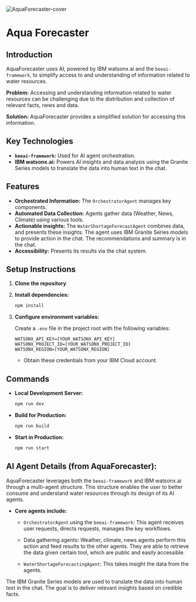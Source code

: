
![AquaForecaster-cover](https://github.com/user-attachments/assets/417b2022-2f27-48b1-9f44-469178bd0adc)
# Aqua Forecaster

## Introduction

AquaForecaster uses AI, powered by IBM watsonx.ai and the `beeai-framework`, to simplify access to and understanding of information related to water resources.

**Problem:** Accessing and understanding information related to water resources can be challenging due to the distribution and collection of relevant facts, news and data.

**Solution:** AquaForecaster provides a simplified solution for accessing this information.

## Key Technologies

*   **`beeai-framework`:** Used for AI agent orchestration.
*   **IBM watsonx.ai:** Powers AI insights and data analysis using the Granite Series models to translate the data into human text in the chat.

## Features

*   **Orchestrated Information:** The `OrchestratorAgent` manages key components.
*   **Automated Data Collection:** Agents gather data (Weather, News, Climate) using various tools.
*   **Actionable insights:** The `WaterShortageForecastAgent` combines data, and presents these insights. The agent uses IBM Granite Series models to provide action in the chat. The recommendations and summary is in the chat.
*   **Accessibility:** Presents its results via the chat system.

## Setup Instructions

1.  **Clone the repository**

2.  **Install dependencies:**

    ```bash
    npm install
    ```

3.  **Configure environment variables:**

    Create a `.env` file in the project root with the following variables:

    ```
    WATSONX_API_KEY=[YOUR_WATSONX_API_KEY]
    WATSONX_PROJECT_ID=[YOUR_WATSONX_PROJECT_ID]
    WATSONX_REGION=[YOUR_WATSONX_REGION]
    ```

    *   Obtain these credentials from your IBM Cloud account.


## Commands

*   **Local Development Server:**

    ```bash
    npm run dev
    ```

*   **Build for Production:**

    ```bash
    npm run build
    ```

*   **Start in Production:**

    ```bash
    npm run start
    ```

## AI Agent Details (from AquaForecaster):

AquaForecaster leverages both the `beeai-framework` and IBM watsonx.ai through a multi-agent structure. This structure enables the user to better consume and understand water resources through its design of its AI agents.

*   **Core agents include:**
    *   `OrchestratorAgent` using the `beeai-framework`: This agent receives user requests, directs requests, manages the key workflows.

    *   Data gathering agents: Weather, climate, news agents perform this action and feed results to the other agents. They are able to retrieve the data given certain tool, which are public and easily accessible.

    *   `WaterShortageForecastingAgent`: This takes insight the data from the agents.

The IBM Granite Series models are used to translate the data into human text in the chat.
The goal is to deliver relevant insights based on credible facts.

